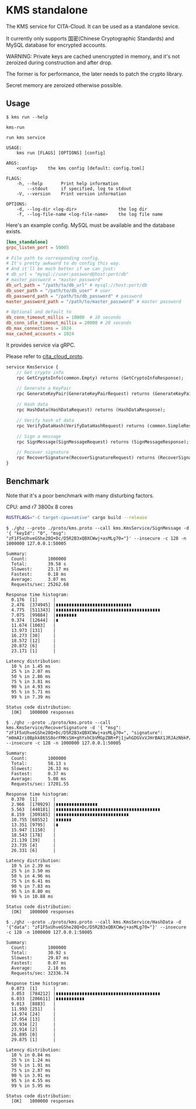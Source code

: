 # KMS standalone

The KMS service for CITA-Cloud. It can be used as a standalone sevice.

It currently only supports 国密(Chinese Cryptographic Standards) and MySQL database for encrypted accounts.

WARNING:
Private keys are cached unencrypted in memory, and it's not zeroized during construction and after drop.

The former is for performance, the later needs to patch the crypto library.

Secret memory are zeroized otherwise possible.

## Usage

```
$ kms run --help

kms-run

run kms service

USAGE:
    kms run [FLAGS] [OPTIONS] [config]

ARGS:
    <config>    the kms config [default: config.toml]

FLAGS:
    -h, --help       Print help information
        --stdout     if specified, log to stdout
    -V, --version    Print version information

OPTIONS:
    -d, --log-dir <log-dir>                the log dir
    -f, --log-file-name <log-file-name>    the log file name
```

Here's an example config. MySQL must be available and the database exists.

```toml
[kms_standalone]
grpc_listen_port = 50005

# File path to corresponding config.
# It's pretty awkward to do config this way.
# And it'll be much better if we can just:
# db_url = "mysql://user:password@host:port/db"
# master_password = "master password"
db_url_path = "/path/to/db_url" # mysql://host:port/db
db_user_path = "/path/to/db_user" # user
db_password_path = "/path/to/db_password" # password
master_password_path = "/path/to/master_password" # master password

# Optional and default to
db_conn_timeout_millis = 10000  # 10 seconds
db_conn_idle_timeout_millis = 20000 # 20 seconds
db_max_connections = 1024
max_cached_accounts = 1024
```

It provides service via gRPC.

Please refer to [cita_cloud_proto](https://github.com/cita-cloud/cita_cloud_proto/blob/v6.2.0/protos/kms.proto).


```protobuf
service KmsService {
    // Get crypto info
    rpc GetCryptoInfo(common.Empty) returns (GetCryptoInfoResponse);

    // Generate a KeyPair
    rpc GenerateKeyPair(GenerateKeyPairRequest) returns (GenerateKeyPairResponse);

    // Hash data
    rpc HashData(HashDataRequest) returns (HashDataResponse);

    // Verify hash of data
    rpc VerifyDataHash(VerifyDataHashRequest) returns (common.SimpleResponse);

    // Sign a message
    rpc SignMessage(SignMessageRequest) returns (SignMessageResponse);

    // Recover signature
    rpc RecoverSignature(RecoverSignatureRequest) returns (RecoverSignatureResponse);
}
```

## Benchmark
Note that it's a poor benchmark with many disturbing factors.

CPU: amd r7 3800x 8 cores

```sh
RUSTFLAGS="-C target-cpu=native" cargo build --release
```

```
$ ./ghz --proto ./proto/kms.proto --call kms.KmsService/SignMessage -d '{ "keyId": "0", "msg": "zF1F5xUhveGShe28Q+Dc/D5R2B3xQBXCWwj+asMLg70="}' --insecure -c 128 -n 1000000 127.0.0.1:50005

Summary:
  Count:        1000000
  Total:        39.58 s
  Slowest:      23.17 ms
  Fastest:      0.18 ms
  Average:      3.07 ms
  Requests/sec: 25262.68

Response time histogram:
  0.176  [1]      |
  2.476  [374945] |∎∎∎∎∎∎∎∎∎∎∎∎∎∎∎∎∎∎∎∎∎∎∎∎∎∎∎∎∎
  4.775  [511343] |∎∎∎∎∎∎∎∎∎∎∎∎∎∎∎∎∎∎∎∎∎∎∎∎∎∎∎∎∎∎∎∎∎∎∎∎∎∎∎∎
  7.075  [99884]  |∎∎∎∎∎∎∎∎
  9.374  [12644]  |∎
  11.674 [1003]   |
  13.973 [131]    |
  16.273 [30]     |
  18.572 [12]     |
  20.872 [6]      |
  23.171 [1]      |

Latency distribution:
  10 % in 1.45 ms
  25 % in 2.07 ms
  50 % in 2.86 ms
  75 % in 3.81 ms
  90 % in 4.93 ms
  95 % in 5.71 ms
  99 % in 7.39 ms

Status code distribution:
  [OK]   1000000 responses
```

```
$ ./ghz --proto ./proto/kms.proto --call kms.KmsService/RecoverSignature -d '{ "msg": "zF1F5xUhveGShe28Q+Dc/D5R2B3xQBXCWwj+asMLg70=", "signature": "m0mAIri0Bpkk86SS8orFMKsSH+ghYxhCbVMGpZBR+Pj1jwhGDGVxVJHrBAX1JRJAzNbkP/HcpsKzkLVfahYj18p6ZcQQbvUauA1hZUfqmKKsHMJiVeM8wnQT6mtSieaPKN07xOavLwpChbLNbXm/BCKG7nNBlzSZbg945Q719cA="}' --insecure -c 128 -n 1000000 127.0.0.1:50005

Summary:
  Count:        1000000
  Total:        58.13 s
  Slowest:      26.33 ms
  Fastest:      0.37 ms
  Average:      5.08 ms
  Requests/sec: 17201.55

Response time histogram:
  0.370  [1]      |
  2.966  [170929] |∎∎∎∎∎∎∎∎∎∎∎∎∎∎∎∎
  5.563  [440181] |∎∎∎∎∎∎∎∎∎∎∎∎∎∎∎∎∎∎∎∎∎∎∎∎∎∎∎∎∎∎∎∎∎∎∎∎∎∎∎∎
  8.159  [309165] |∎∎∎∎∎∎∎∎∎∎∎∎∎∎∎∎∎∎∎∎∎∎∎∎∎∎∎∎
  10.755 [68552]  |∎∎∎∎∎∎
  13.351 [9795]   |∎
  15.947 [1150]   |
  18.543 [178]    |
  21.139 [39]     |
  23.735 [4]      |
  26.331 [6]      |

Latency distribution:
  10 % in 2.39 ms
  25 % in 3.50 ms
  50 % in 4.96 ms
  75 % in 6.41 ms
  90 % in 7.83 ms
  95 % in 8.80 ms
  99 % in 10.88 ms

Status code distribution:
  [OK]   1000000 responses

```

```
$ ./ghz --proto ./proto/kms.proto --call kms.KmsService/HashData -d '{"data": "zF1F5xUhveGShe28Q+Dc/D5R2B3xQBXCWwj+asMLg70="}' --insecure -c 128 -n 1000000 127.0.0.1:50005

Summary:
  Count:        1000000
  Total:        30.92 s
  Slowest:      29.87 ms
  Fastest:      0.07 ms
  Average:      2.18 ms
  Requests/sec: 32336.74

Response time histogram:
  0.073  [1]      |
  3.053  [784212] |∎∎∎∎∎∎∎∎∎∎∎∎∎∎∎∎∎∎∎∎∎∎∎∎∎∎∎∎∎∎∎∎∎∎∎∎∎∎∎∎
  6.033  [206611] |∎∎∎∎∎∎∎∎∎∎∎
  9.013  [8883]   |
  11.993 [251]    |
  14.974 [24]     |
  17.954 [13]     |
  20.934 [2]      |
  23.914 [2]      |
  26.895 [0]      |
  29.875 [1]      |

Latency distribution:
  10 % in 0.84 ms
  25 % in 1.24 ms
  50 % in 1.91 ms
  75 % in 2.87 ms
  90 % in 3.91 ms
  95 % in 4.55 ms
  99 % in 5.95 ms

Status code distribution:
  [OK]   1000000 responses
```
